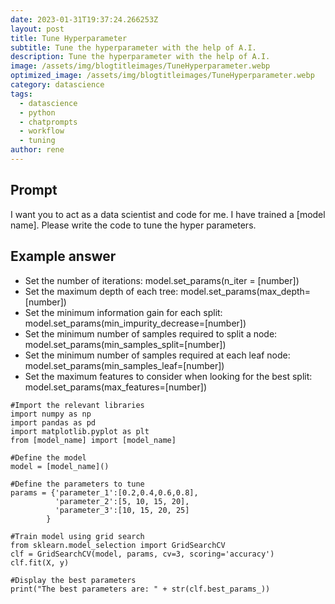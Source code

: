 ```yaml
---
date: 2023-01-31T19:37:24.266253Z
layout: post
title: Tune Hyperparameter
subtitle: Tune the hyperparameter with the help of A.I.
description: Tune the hyperparameter with the help of A.I.
image: /assets/img/blogtitleimages/TuneHyperparameter.webp
optimized_image: /assets/img/blogtitleimages/TuneHyperparameter.webp
category: datascience
tags:
  - datascience
  - python
  - chatprompts
  - workflow
  - tuning
author: rene
---
```


## Prompt

  <div class='promptinnerdivtop'>
    <div class='prompttextdiv'>
    <p>I want you to act as a data scientist and code for me. I have trained a [model name]. Please write the code to tune the hyper parameters.</p>
    </div>
  </div>


## Example answer
  <div class='promptinnerdivbottom' >
    <div class='prompttextdiv'>
    <p>

<ul>
  <li>Set the number of iterations: model.set_params(n_iter = [number])</li>
  <li>Set the maximum depth of each tree: model.set_params(max_depth=[number])</li>
  <li>Set the minimum information gain for each split: model.set_params(min_impurity_decrease=[number])</li>
  <li>Set the minimum number of samples required to split a node: model.set_params(min_samples_split=[number])</li>
  <li>Set the minimum number of samples required at each leaf node: model.set_params(min_samples_leaf=[number])</li>
  <li>Set the maximum features to consider when looking for the best split: model.set_params(max_features=[number])</li>
</ul></p>
    </div>
  </div>

    #Import the relevant libraries 
    import numpy as np 
    import pandas as pd 
    import matplotlib.pyplot as plt 
    from [model_name] import [model_name] 

    #Define the model 
    model = [model_name]() 

    #Define the parameters to tune 
    params = {'parameter_1':[0.2,0.4,0.6,0.8], 
              'parameter_2':[5, 10, 15, 20], 
              'parameter_3':[10, 15, 20, 25] 
            } 

    #Train model using grid search 
    from sklearn.model_selection import GridSearchCV 
    clf = GridSearchCV(model, params, cv=3, scoring='accuracy') 
    clf.fit(X, y) 

    #Display the best parameters 
    print("The best parameters are: " + str(clf.best_params_))
